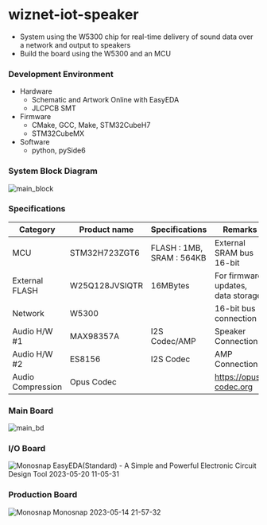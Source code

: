 # wiznet-iot-speaker

- System using the W5300 chip for real-time delivery of sound data over a network and output to speakers
- Build the board using the W5300 and an MCU

### Development Environment
- Hardware
    - Schematic and Artwork Online with EasyEDA
    - JLCPCB SMT
-  Firmware
    - CMake, GCC, Make, STM32CubeH7
    - STM32CubeMX
- Software
    - python, pySide6

### System Block Diagram
![main_block](https://user-images.githubusercontent.com/5537436/235310490-4343d7cb-b62b-47c4-9ad0-486fb1853087.jpg)

### Specifications
Category | Product name | Specifications | Remarks
---- | ---- | ---- | ----
MCU | STM32H723ZGT6 | FLASH : 1MB, SRAM : 564KB | External SRAM bus 16-bit
External FLASH | W25Q128JVSIQTR |	16MBytes |	For firmware updates, data storage
Network |	W5300 | |		16-bit bus connection
Audio H/W #1 |	MAX98357A |	I2S Codec/AMP |	Speaker Connection
Audio H/W #2 |	ES8156 |	I2S Codec	| AMP Connection
Audio Compression | 	Opus Codec | |		https://opus-codec.org


### Main Board

![main_bd](https://user-images.githubusercontent.com/5537436/235310032-73d421e0-8c94-4bc9-b89e-5fef2ce7070f.jpg)

### I/O Board

![Monosnap EasyEDA(Standard) - A Simple and Powerful Electronic Circuit Design Tool 2023-05-20 11-05-31](https://github.com/chcbaram/wiznet-iot-speaker/assets/5537436/c5259e71-b67a-44a9-bfba-e30727a3b760)

### Production Board

![Monosnap Monosnap 2023-05-14 21-57-32](https://github.com/chcbaram/wiznet-iot-speaker/assets/5537436/5b104284-f17a-4f77-9830-f25a502e559b)
